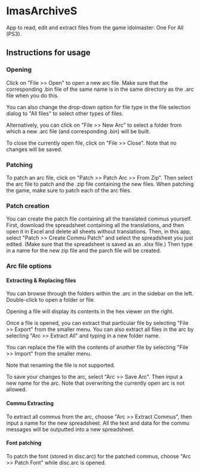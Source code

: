 # ImasArchiveS
App to read, edit and extract files from the game Idolmaster: One For All (PS3).

## Instructions for usage
### Opening
Click on "File >> Open" to open a new arc file. 
Make sure that the corresponding .bin file of the same name is in the same directory as the .arc file when you do this.

You can also change the drop-down option for file type in the file selection dialog to "All files"
to select other types of files.

Alternatively, you can click on "File >> New Arc" to select a folder from which a new .arc file (and corresponding .bin)
will be built.

To close the currently open file, click on "File >> Close". Note that no changes will be saved.

### Patching
To patch an arc file, click on "Patch >> Patch Arc >> From Zip". Then select the arc file to patch
and the .zip file containing the new files.
When patching the game, make sure to patch each of the arc files.

### Patch creation
You can create the patch file containing all the translated commus yourself. First, download the spreadsheet 
containing all the translations, and then open it in Excel and delete all sheets without translations.
Then, in this app, select "Patch >> Create Commu Patch" and select the spreadsheet you just edited.
(Make sure that the spreadsheet is saved as an .xlsx file.)
Then type in a name for the new zip file and the parch file will be created.

### Arc file options
#### Extracting & Replacing files
You can browse through the folders within the .arc in the sidebar on the left. Double-click to open a folder or file.

Opening a file will display its contents in the hex viewer on the right.

Once a file is opened, you can extract that particular file by selecting "File >> Export" from the smaller menu.
You can also extract all files in the arc by selecting "Arc >> Extract All" and typing in a new folder name.

You can replace the file with the contents of another file by selecting "File >> Import" from the smaller menu.

Note that renaming the file is not supported.

To save your changes to the arc, select "Arc >> Save Arc". Then input a new name for the arc. Note that overwriting the currently 
open arc is not allowed.

#### Commu Extracting
To extract all commus from the arc, choose "Arc >> Extract Commus", then input a name for the new spreadsheet.
All the text and data for the commu messages will be outputted into a new spreadsheet.

#### Font patching
To patch the font (stored in disc.arc) for the patched commus, choose "Arc >> Patch Font"
while disc.arc is opened.
